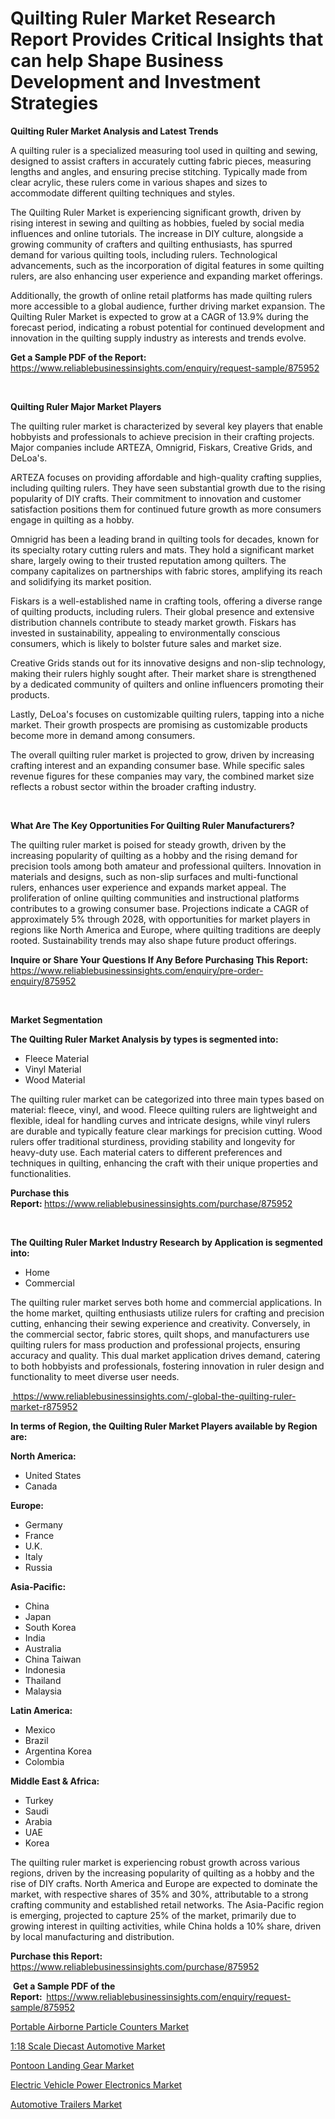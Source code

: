<p><h1>Quilting Ruler Market Research Report Provides Critical Insights that can help Shape Business Development and Investment Strategies</h1></p><p><strong>Quilting Ruler Market Analysis and Latest Trends</strong></p>
<p><p>A quilting ruler is a specialized measuring tool used in quilting and sewing, designed to assist crafters in accurately cutting fabric pieces, measuring lengths and angles, and ensuring precise stitching. Typically made from clear acrylic, these rulers come in various shapes and sizes to accommodate different quilting techniques and styles.</p><p>The Quilting Ruler Market is experiencing significant growth, driven by rising interest in sewing and quilting as hobbies, fueled by social media influences and online tutorials. The increase in DIY culture, alongside a growing community of crafters and quilting enthusiasts, has spurred demand for various quilting tools, including rulers. Technological advancements, such as the incorporation of digital features in some quilting rulers, are also enhancing user experience and expanding market offerings.</p><p>Additionally, the growth of online retail platforms has made quilting rulers more accessible to a global audience, further driving market expansion. The Quilting Ruler Market is expected to grow at a CAGR of 13.9% during the forecast period, indicating a robust potential for continued development and innovation in the quilting supply industry as interests and trends evolve.</p></p>
<p><strong>Get a Sample PDF of the Report:&nbsp;</strong> <a href="https://www.reliablebusinessinsights.com/enquiry/request-sample/875952">https://www.reliablebusinessinsights.com/enquiry/request-sample/875952</a></p>
<p>&nbsp;</p>
<p><strong>Quilting Ruler Major Market Players</strong></p>
<p><p>The quilting ruler market is characterized by several key players that enable hobbyists and professionals to achieve precision in their crafting projects. Major companies include ARTEZA, Omnigrid, Fiskars, Creative Grids, and DeLoa's. </p><p>ARTEZA focuses on providing affordable and high-quality crafting supplies, including quilting rulers. They have seen substantial growth due to the rising popularity of DIY crafts. Their commitment to innovation and customer satisfaction positions them for continued future growth as more consumers engage in quilting as a hobby.</p><p>Omnigrid has been a leading brand in quilting tools for decades, known for its specialty rotary cutting rulers and mats. They hold a significant market share, largely owing to their trusted reputation among quilters. The company capitalizes on partnerships with fabric stores, amplifying its reach and solidifying its market position.</p><p>Fiskars is a well-established name in crafting tools, offering a diverse range of quilting products, including rulers. Their global presence and extensive distribution channels contribute to steady market growth. Fiskars has invested in sustainability, appealing to environmentally conscious consumers, which is likely to bolster future sales and market size.</p><p>Creative Grids stands out for its innovative designs and non-slip technology, making their rulers highly sought after. Their market share is strengthened by a dedicated community of quilters and online influencers promoting their products. </p><p>Lastly, DeLoa's focuses on customizable quilting rulers, tapping into a niche market. Their growth prospects are promising as customizable products become more in demand among consumers.</p><p>The overall quilting ruler market is projected to grow, driven by increasing crafting interest and an expanding consumer base. While specific sales revenue figures for these companies may vary, the combined market size reflects a robust sector within the broader crafting industry.</p></p>
<p>&nbsp;</p>
<p><strong>What Are The Key Opportunities For Quilting Ruler Manufacturers?</strong></p>
<p><p>The quilting ruler market is poised for steady growth, driven by the increasing popularity of quilting as a hobby and the rising demand for precision tools among both amateur and professional quilters. Innovation in materials and designs, such as non-slip surfaces and multi-functional rulers, enhances user experience and expands market appeal. The proliferation of online quilting communities and instructional platforms contributes to a growing consumer base. Projections indicate a CAGR of approximately 5% through 2028, with opportunities for market players in regions like North America and Europe, where quilting traditions are deeply rooted. Sustainability trends may also shape future product offerings.</p></p>
<p><strong>Inquire or Share Your Questions If Any Before Purchasing This Report:</strong> <a href="https://www.reliablebusinessinsights.com/enquiry/pre-order-enquiry/875952">https://www.reliablebusinessinsights.com/enquiry/pre-order-enquiry/875952</a></p>
<p>&nbsp;</p>
<p><strong>Market Segmentation</strong></p>
<p><strong>The Quilting Ruler Market Analysis by types is segmented into:</strong></p>
<p><ul><li>Fleece Material</li><li>Vinyl Material</li><li>Wood Material</li></ul></p>
<p><p>The quilting ruler market can be categorized into three main types based on material: fleece, vinyl, and wood. Fleece quilting rulers are lightweight and flexible, ideal for handling curves and intricate designs, while vinyl rulers are durable and typically feature clear markings for precision cutting. Wood rulers offer traditional sturdiness, providing stability and longevity for heavy-duty use. Each material caters to different preferences and techniques in quilting, enhancing the craft with their unique properties and functionalities.</p></p>
<p><strong>Purchase this Report:&nbsp;</strong><a href="https://www.reliablebusinessinsights.com/purchase/875952">https://www.reliablebusinessinsights.com/purchase/875952</a></p>
<p>&nbsp;</p>
<p><strong>The Quilting Ruler Market Industry Research by Application is segmented into:</strong></p>
<p><ul><li>Home</li><li>Commercial</li></ul></p>
<p><p>The quilting ruler market serves both home and commercial applications. In the home market, quilting enthusiasts utilize rulers for crafting and precision cutting, enhancing their sewing experience and creativity. Conversely, in the commercial sector, fabric stores, quilt shops, and manufacturers use quilting rulers for mass production and professional projects, ensuring accuracy and quality. This dual market application drives demand, catering to both hobbyists and professionals, fostering innovation in ruler design and functionality to meet diverse user needs.</p></p>
<p><a href="https://www.reliablebusinessinsights.com/-global-the-quilting-ruler-market-r875952">&nbsp;https://www.reliablebusinessinsights.com/-global-the-quilting-ruler-market-r875952</a></p>
<p><strong>In terms of Region, the Quilting Ruler Market Players available by Region are:</strong></p>
<p>
    <p> <strong> North America: </strong>
        <ul>
            <li>United States</li>
            <li>Canada</li>
        </ul>
        </p> 
    <p> <strong> Europe: </strong>
        <ul>
            <li>Germany</li>
            <li>France</li>
            <li>U.K.</li>
            <li>Italy</li>
            <li>Russia</li>
        </ul>
        </p> 
    <p> <strong> Asia-Pacific: </strong>
        <ul>
            <li>China</li>
            <li>Japan</li>
            <li>South Korea</li>
            <li>India</li>
            <li>Australia</li>
            <li>China Taiwan</li>
            <li>Indonesia</li>
            <li>Thailand</li>
            <li>Malaysia</li>
        </ul>
        </p> 
    <p> <strong> Latin America: </strong>
        <ul>
            <li>Mexico</li>
            <li>Brazil</li>
            <li>Argentina Korea</li>
            <li>Colombia</li>
        </ul>
        </p> 
    <p> <strong> Middle East & Africa: </strong>
        <ul>
            <li>Turkey</li>
            <li>Saudi</li>
            <li>Arabia</li>
            <li>UAE</li>
            <li>Korea</li>
        </ul>
    </p>
    </p>
<p><p>The quilting ruler market is experiencing robust growth across various regions, driven by the increasing popularity of quilting as a hobby and the rise of DIY crafts. North America and Europe are expected to dominate the market, with respective shares of 35% and 30%, attributable to a strong crafting community and established retail networks. The Asia-Pacific region is emerging, projected to capture 25% of the market, primarily due to growing interest in quilting activities, while China holds a 10% share, driven by local manufacturing and distribution.</p></p>
<p><strong>Purchase this Report: </strong><a href="https://www.reliablebusinessinsights.com/purchase/875952">https://www.reliablebusinessinsights.com/purchase/875952</a></p>
<p>&nbsp;<strong>Get a Sample PDF of the Report:&nbsp;&nbsp;</strong><a href="https://www.reliablebusinessinsights.com/enquiry/request-sample/875952">https://www.reliablebusinessinsights.com/enquiry/request-sample/875952</a></p>
<p><strong></strong></p>
<p><p><a href="https://www.linkedin.com/pulse/portable-airborne-particle-counters-market-forecast-global-z4ovc?trackingId=5oWy0A6bQc6PIn5i%2BfvUew%3D%3D">Portable Airborne Particle Counters Market</a></p><p><a href="https://issuu.com/reportprime-2/docs/118-scale-diecast-automotive-market_41d635abe10cb5">1:18 Scale Diecast Automotive Market</a></p><p><a href="https://www.linkedin.com/pulse/insights-pontoon-landing-gear-market-share-competitive-landscape-vp9gc?trackingId=8pmHy0CYTjy1PSUpxvO3Fw%3D%3D">Pontoon Landing Gear Market</a></p><p><a href="https://www.linkedin.com/pulse/electric-vehicle-power-electronics-industry-sector-market-dynamics-sx4hf?trackingId=nQhHMqUKS5anCSdKBrHTHQ%3D%3D">Electric Vehicle Power Electronics Market</a></p><p><a href="https://www.linkedin.com/pulse/automotive-trailers-market-size-type-single-axletandem-sjrmf?trackingId=7nIxuFoCQZ%2B83IUWnWi3Ew%3D%3D">Automotive Trailers Market</a></p></p>